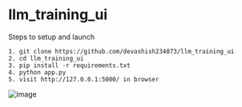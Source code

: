 # llm_training_ui

Steps to setup and launch

```
1. git clone https://github.com/devashish234073/llm_training_ui
2. cd llm_training_ui
3. pip install -r requirements.txt
4. python app.py
5. visit http://127.0.0.1:5000/ in browser
```

![image](https://github.com/user-attachments/assets/f7a391c0-e173-4e8e-8eb5-7335c4c44ad3)
